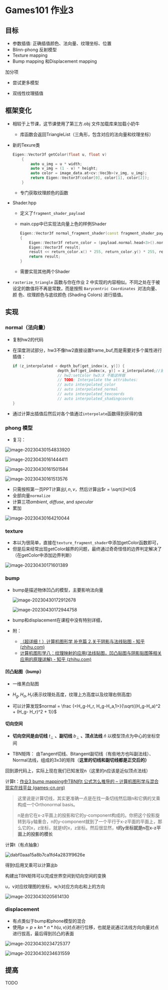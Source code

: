 # Games101 作业3

## 目标

- 参数插值: 正确插值颜色、法向量、纹理坐标、位置
- Blinn-phong 反射模型
- Texture mapping
- Bump mapping 和Displacement mapping



加分项

- 尝试更多模型

-  双线性纹理插值



## 框架变化

- 相较于上节课，这节课使用了第三方.obj 文件加载库来加载小奶牛

  - 库函数会返回TriangleList（三角形，包含对应的法向量和纹理坐标）

- 新的Texure类

  ```c++
  Eigen::Vector3f getColor(float u, float v)
      {
          auto u_img = u * width;
          auto v_img = (1 - v) * height;
          auto color = image_data.at<cv::Vec3b>(v_img, u_img);
          return Eigen::Vector3f(color[0], color[1], color[2]);
      }
  ```

  - 专门获取纹理颜色的函数

- Shader.hpp 

  - 定义了`fragment_shader_payload`

  - main.cpp中已实现法向量上色的样例Shader

    ```c++
    Eigen::Vector3f normal_fragment_shader(const fragment_shader_payload& payload)
    {
        Eigen::Vector3f return_color = (payload.normal.head<3>().normalized() + Eigen::Vector3f(1.0f, 1.0f, 1.0f)) / 2.f;
        Eigen::Vector3f result;
        result << return_color.x() * 255, return_color.y() * 255, return_color.z() * 255;
        return result;
    }
    ```

  - 需要实现其他两个Shader

- `rasterize_triangle` 函数与你在作业 2 中实现的内容相似。不同之处在于被 设定的数值将不再是常数，而是按照 `Barycentric Coordinates `对法向量、颜 色、纹理颜色与底纹颜色 (Shading Colors) 进行插值。



## 实现

### normal（法向量）

- 复制hw2的代码

- 在深度测试部分，hw3不像hw2直接设置frame_buf,而是需要对多个属性进行插值：

  ```c++
  if (z_interpolated < depth_buf[get_index(x, y)]) {
                      depth_buf[get_index(x, y)] = z_interpolated;//更新z值
                      // hw2:setColor hw3:X 不能这样做
                      // TODO: Interpolate the attributes:
                      // auto interpolated_color
                      // auto interpolated_normal
                      // auto interpolated_texcoords
                      // auto interpolated_shadingcoords
  }
  ```

- 通过计算出插值后然后对各个值通过`interpolate`函数得到获得的值



### phong 模型

- 复习：

![image-20230430154833920](http://typora-yy.oss-cn-hangzhou.aliyuncs.com/img/image-20230430154833920.png)

![image-20230430161444411](http://typora-yy.oss-cn-hangzhou.aliyuncs.com/img/image-20230430161444411.png)

![image-20230430161501584](http://typora-yy.oss-cn-hangzhou.aliyuncs.com/img/image-20230430161501584.png)

![image-20230430161513576](http://typora-yy.oss-cn-hangzhou.aliyuncs.com/img/image-20230430161513576.png)

- 只需按照第一页PPT计算出$I,n,v$，然后计算出$r = \sqrt{(I*I)}$
- 全部向量`normalize`
- 计算三项*ambient*, *diffuse*, and *specular* 
- 累加

![image-20230430164210044](http://typora-yy.oss-cn-hangzhou.aliyuncs.com/img/image-20230430164210044.png)

### texture

- 本以为很简单，直接在`texture_fragment_shader`中添加getColor函数即可，
- 但是后来经常出现getColor越界的问题，最终通过奇奇怪怪的边界判定解决了（在getColor中添加边界判断）

![image-20230430171601389](http://typora-yy.oss-cn-hangzhou.aliyuncs.com/img/image-20230430171601389.png)

### bump

- bump是描述物体凹凸的模型，主要影响法向量

  ![image-20230430172912678](http://typora-yy.oss-cn-hangzhou.aliyuncs.com/img/image-20230430172912678.png)

  ![image-20230430172944758](http://typora-yy.oss-cn-hangzhou.aliyuncs.com/img/image-20230430172944758.png)

- bump和displacement在课程中没有特别详细，

- 附：

  - [（超详细！）计算机图形学 补充篇 2.关于阴影与法线贴图 - 知乎 (zhihu.com)](https://zhuanlan.zhihu.com/p/517241213)
  - [计算机图形学八：纹理映射的应用(法线贴图，凹凸贴图与阴影贴图等相关应用的原理详解) - 知乎 (zhihu.com)](https://zhuanlan.zhihu.com/p/144357517)



#### 凹凸贴图（bump）

- 一维黑白贴图

- $H_g, H_a,H_r$(表示纹理处高度，纹理上方高度以及纹理右侧高度)

- 可以计算发现$normal = \frac {<H_g-H_r, H_g-H_a,1>}{\sqrt{(H_g-H_a)^2 + (H_g- H_r)^2 + 1}}$

#### 切向空间

- **切向空间是由切线** $t_\perp$ **、副切线** $b_\perp$ **、顶点法线** $\hat n$ 以模型顶点为中心的坐标空间

- TBN矩阵： 由Tangent切线、Bitangent副切线（有些地方也叫副法线）、Normal法线，组成的3x3的矩阵（**这里的切线和副切线都是正交后的）**



回到源代码上，实际上现在我们已知发现n（这里的n应该是近似顶点法线）

计算t：[作业3 bump mapping中TBN的t 公式怎么推导的 – 计算机图形学与混合现实在线平台 (games-cn.org)](https://games-cn.org/forums/topic/zuoye3-bump-mappingzhongtbndet-gongshizenmetuidaode/)

> 这里说是计算切线，其实更准确一点是在找一条切线然后跟n和它俩的叉乘构成一个Orthonormal basis。
>
> n是由它在x-z平面上的投影和它的y-component构成的。你把这个投影旋转到与y轴重合，n的y-component就到了一个平行于x-z平面的平面上，那么它的x，z坐标，就是t的x，z坐标。然后很显然，**t的y坐标就是n在x-z平面上的投影的模长**

计算t（有点抽象）

![dabf0aaa15a8b7ca1fd4a2831f9626e](http://typora-yy.oss-cn-hangzhou.aliyuncs.com/img/dabf0aaa15a8b7ca1fd4a2831f9626e.jpg)

得到t后用叉乘可以计算出b

构建出TBN矩阵可以完成世界空间到切向空间的变换

u，v对应纹理图的坐标，w,h对应方向右和上的方向



![image-20230430205614130](http://typora-yy.oss-cn-hangzhou.aliyuncs.com/img/image-20230430205614130.png)

### displacement

- 有点类似于bump和phone模型的混合
- 使用$p = p + kn * n * h(u,v)$对点进行位移，也就是说通过法线方向向量对点进行拔高，最后得到凹凸的表面

![image-20230430234725377](http://typora-yy.oss-cn-hangzhou.aliyuncs.com/img/image-20230430234725377.png)

![image-20230430234631559](http://typora-yy.oss-cn-hangzhou.aliyuncs.com/img/image-20230430234631559.png)

## 提高

TODO